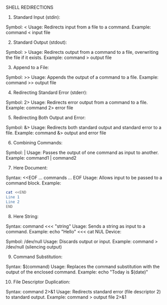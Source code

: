 SHELL REDIRECTIONS

1. Standard Input (stdin):

Symbol: <
Usage: Redirects input from a file to a command.
Example: command < input file

2. Standard Output (stdout):

Symbol: >
Usage: Redirects output from a command to a file, overwriting the file if it exists.
Example: command > output file

3. Append to a File:

Symbol: >>
Usage: Appends the output of a command to a file.
Example: command >> output file

4. Redirecting Standard Error (stderr):

Symbol: 2>
Usage: Redirects error output from a command to a file.
Example: command 2> error file

5. Redirecting Both Output and Error:

Symbol: &>
Usage: Redirects both standard output and standard error to a file.
Example: command &> output and error file

6. Combining Commands:

Symbol: |
Usage: Passes the output of one command as input to another.
Example: command1 | command2

7. Here Document:

Syntax: <<EOF ... commands ... EOF
Usage: Allows input to be passed to a command block.
Example:
```bash
cat <<END
Line 1
Line 2
END
```

8. Here String:

Syntax: command <<< "string"
Usage: Sends a string as input to a command.
Example: echo "Hello" <<< cat
NUL Device:

Symbol: /dev/null
Usage: Discards output or input.
Example: command > /dev/null (silencing output)

9. Command Substitution:

Syntax: $(command)
Usage: Replaces the command substitution with the output of the enclosed command.
Example: echo "Today is $(date)"

10. File Descriptor Duplication:

Syntax: command 2>&1
Usage: Redirects standard error (file descriptor 2) to standard output.
Example: command > output file 2>&1
